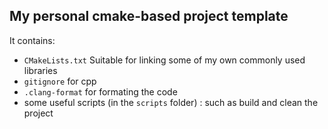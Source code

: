 ## My personal cmake-based project template
It contains:
* `CMakeLists.txt` Suitable for linking some of my own commonly used libraries
* `gitignore` for cpp
* `.clang-format` for formating the code
* some useful scripts (in the `scripts` folder) : such as build and clean the project